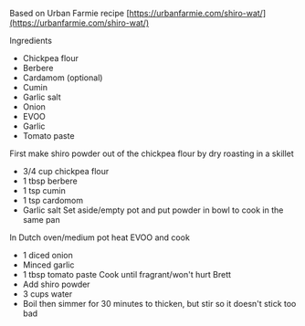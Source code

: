 Based on Urban Farmie recipe
[https://urbanfarmie.com/shiro-wat/](https://urbanfarmie.com/shiro-wat/)

Ingredients
- Chickpea flour
- Berbere
- Cardamom (optional)
- Cumin
- Garlic salt
- Onion
- EVOO
- Garlic
- Tomato paste

First make shiro powder out of the chickpea flour by dry roasting in a skillet
- 3/4 cup chickpea flour
- 1 tbsp berbere
- 1 tsp cumin
- 1 tsp cardomom
- Garlic salt
Set aside/empty pot and put powder in bowl to cook in the same pan

In Dutch oven/medium pot heat EVOO and cook
- 1 diced onion
- Minced garlic
- 1 tbsp tomato paste
Cook until fragrant/won't hurt Brett
- Add shiro powder
- 3 cups water
- Boil then simmer for 30 minutes to thicken, but stir so it doesn't stick too bad
